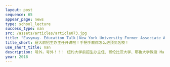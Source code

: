 ```yaml
---
layout: post
sequence: 65
appear_page: news  
type: school_lecture
success_type: nan
src: /assets/articles/article073.jpg
title: "Easymay- Education Talk丨New York University Former Associate Admissions Director - How to be the person who gets admitted and what you need to do in the application process "
title_short: 纽大前招生办主任开讲啦！手把手教你怎么进顶尖名校！
use_short_title: nan
description: 号外，号外！！！ 纽约大学前招生办主任、哥伦比亚大学、耶鲁大学教授 Mark S. 亲临易美留学！
year: 2018
---
```



